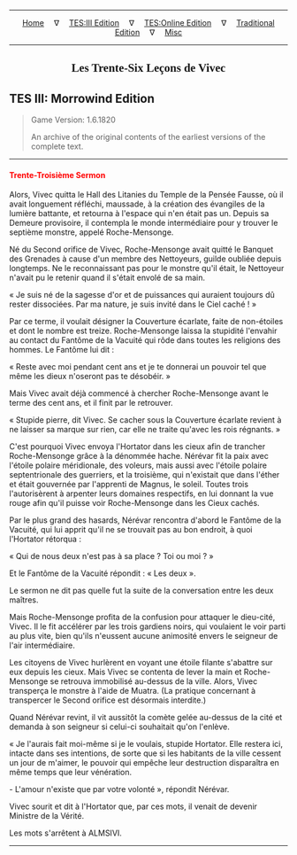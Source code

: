 
---

<!-- Jekyll Page Links -->

<center>
<a href="../../../../index.html">Home</a>
&emsp;&nabla;&emsp;
<a href="../../../index-tes3.html">TES:III Edition</a>
&emsp;&nabla;&emsp;
<a href="../../../index-teso.html">TES:Online Edition</a>
&emsp;&nabla;&emsp;
<a href="../../../index-traditional.html">Traditional Edition</a>
&emsp;&nabla;&emsp;
<a href="../../../index-misc.html">Misc</a>
</center>

<!-- Markdown Body Below: -->

---

<center>
<h2><span style="font-family:Georgia">Les Trente-Six Leçons de Vivec</span></h2>
</center>

## TES III: Morrowind Edition

> Game Version: 1.6.1820
>
> An archive of the original contents of the earliest versions of the complete text.

---

#### <span style="color:red">Trente-Troisième Sermon</span>

Alors, Vivec quitta le Hall des Litanies du Temple de la Pensée Fausse, où il avait longuement réfléchi, maussade, à la création des évangiles de la lumière battante, et retourna à l'espace qui n'en était pas un. Depuis sa Demeure provisoire, il contempla le monde intermédiaire pour y trouver le septième monstre, appelé Roche-Mensonge.

Né du Second orifice de Vivec, Roche-Mensonge avait quitté le Banquet des Grenades à cause d'un membre des Nettoyeurs, guilde oubliée depuis longtemps. Ne le reconnaissant pas pour le monstre qu'il était, le Nettoyeur n'avait pu le retenir quand il s'était envolé de sa main.

« Je suis né de la sagesse d'or et de puissances qui auraient toujours dû rester dissociées. Par ma nature, je suis invité dans le Ciel caché ! »

Par ce terme, il voulait désigner la Couverture écarlate, faite de non-étoiles et dont le nombre est treize. Roche-Mensonge laissa la stupidité l'envahir au contact du Fantôme de la Vacuité qui rôde dans toutes les religions des hommes. Le Fantôme lui dit :

« Reste avec moi pendant cent ans et je te donnerai un pouvoir tel que même les dieux n'oseront pas te désobéir. »

Mais Vivec avait déjà commencé à chercher Roche-Mensonge avant le terme des cent ans, et il finit par le retrouver.

« Stupide pierre, dit Vivec. Se cacher sous la Couverture écarlate revient à ne laisser sa marque sur rien, car elle ne traite qu'avec les rois régnants. »

C'est pourquoi Vivec envoya l'Hortator dans les cieux afin de trancher Roche-Mensonge grâce à la dénommée hache. Nérévar fit la paix avec l'étoile polaire méridionale, des voleurs, mais aussi avec l'étoile polaire septentrionale des guerriers, et la troisième, qui n'existait que dans l'éther et était gouvernée par l'apprenti de Magnus, le soleil. Toutes trois l'autorisèrent à arpenter leurs domaines respectifs, en lui donnant la vue rouge afin qu'il puisse voir Roche-Mensonge dans les Cieux cachés.

Par le plus grand des hasards, Nérévar rencontra d'abord le Fantôme de la Vacuité, qui lui apprit qu'il ne se trouvait pas au bon endroit, à quoi l'Hortator rétorqua :

« Qui de nous deux n'est pas à sa place ? Toi ou moi ? »

Et le Fantôme de la Vacuité répondit :
« Les deux ».

Le sermon ne dit pas quelle fut la suite de la conversation entre les deux maîtres.

Mais Roche-Mensonge profita de la confusion pour attaquer le dieu-cité, Vivec. Il le fit accélérer par les trois gardiens noirs, qui voulaient le voir parti au plus vite, bien qu'ils n'eussent aucune animosité envers le seigneur de l'air intermédiaire.

Les citoyens de Vivec hurlèrent en voyant une étoile filante s'abattre sur eux depuis les cieux. Mais Vivec se contenta de lever la main et Roche-Mensonge se retrouva immobilisé au-dessus de la ville. Alors, Vivec transperça le monstre à l'aide de Muatra. (La pratique concernant à transpercer le Second orifice est désormais interdite.)

Quand Nérévar revint, il vit aussitôt la comète gelée au-dessus de la cité et demanda à son seigneur si celui-ci souhaitait qu'on l'enlève.

« Je l'aurais fait moi-même si je le voulais, stupide Hortator. Elle restera ici, intacte dans ses intentions, de sorte que si les habitants de la ville cessent un jour de m'aimer, le pouvoir qui empêche leur destruction disparaîtra en même temps que leur vénération.

\- L'amour n'existe que par votre volonté », répondit Nérévar.

Vivec sourit et dit à l'Hortator que, par ces mots, il venait de devenir Ministre de la Vérité.

Les mots s'arrêtent à ALMSIVI.

---
